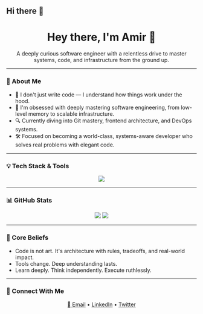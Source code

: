 ## Hi there 👋

<!--
**amir-rhm/amir-rhm** is a ✨ _special_ ✨ repository because its `README.md` (this file) appears on your GitHub profile.

Here are some ideas to get you started:

- 🔭 I’m currently working on ...
- 🌱 I’m currently learning ...
- 👯 I’m looking to collaborate on ...
- 🤔 I’m looking for help with ...
- 💬 Ask me about ...
- 📫 How to reach me: ...
- 😄 Pronouns: ...
- ⚡ Fun fact: ...
-->


<h1 align="center">Hey there, I'm Amir 👋</h1>

<p align="center">
  A deeply curious software engineer with a relentless drive to master systems, code, and infrastructure from the ground up.
</p>

---

### 🚀 About Me

- 🎯 I don't just write code — I understand how things work under the hood.
- 🧠 I'm obsessed with deeply mastering software engineering, from low-level memory to scalable infrastructure.
- 🔍 Currently diving into Git mastery, frontend architecture, and DevOps systems.
- 🛠️ Focused on becoming a world-class, systems-aware developer who solves real problems with elegant code.

---

### 💡 Tech Stack & Tools

<!-- Icons from https://skillicons.dev -->
<p align="center">
  <img src="https://skillicons.dev/icons?i=linux,git,docker,kubernetes,bash,nginx,js,ts,react,nextjs,nodejs,nestjs,python,mysql,mongodb,vscode&perline=8" />
</p>

---

### 📊 GitHub Stats

<p align="center">
  <img src="https://github-readme-stats.vercel.app/api?username=amirusername&show_icons=true&theme=dark" />
  <img src="https://github-readme-stats.vercel.app/api/top-langs/?username=amirusername&layout=compact&theme=dark" />
</p>

---

### 🧠 Core Beliefs

- Code is not art. It's architecture with rules, tradeoffs, and real-world impact.
- Tools change. Deep understanding lasts.
- Learn deeply. Think independently. Execute ruthlessly.

---

### 🔗 Connect With Me

<p align="center">
  <a href="mailto:youremail@example.com">📧 Email</a> • 
  <a href="https://linkedin.com/in/yourlinkedin">LinkedIn</a> • 
  <a href="https://twitter.com/yourhandle">Twitter</a>
</p>
